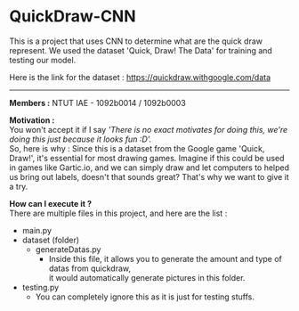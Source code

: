 # QuickDraw-CNN
This is a project that uses CNN to determine what are the quick draw represent.
We used the dataset 'Quick, Draw! The Data' for training and testing our model.

Here is the link for the dataset : https://quickdraw.withgoogle.com/data

---
**Members :** NTUT IAE - 1092b0014 / 1092b0003

**Motivation :**  
You won't accept it if I say *'There is no exact motivates for doing this, we're doing this just because it looks fun :D'.*   
So, here is why : Since this is a dataset from the Google game 'Quick, Draw!', it's essential for most drawing games. Imagine if this could be
used in games like Gartic.io, and we can simply draw and let computers to helped us bring out labels, doesn't that sounds great? 
That's why we want to give it a try.

**How can I execute it ?**   
There are multiple files in this project, and here are the list :
* main.py
* dataset (folder)
  - generateDatas.py
    - Inside this file, it allows you to generate the amount and type of datas from quickdraw,  
      it would automatically generate pictures in this folder.
* testing.py 
  - You can completely ignore this as it is just for testing stuffs.
